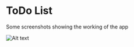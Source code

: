 # ToDo List

Some screenshots showing the working of the app

![Alt text](https://github.com/elric97/ToDo-List/tree/master/Screen/Capture.png?raw=true "First")